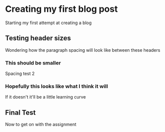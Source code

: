# Creating my first blog post
Starting my first attempt at creating a blog
## Testing header sizes
Wondering how the paragraph spacing will look like between these headers
### This should be smaller
Spacing test 2
### Hopefully this looks like what I think it will
If it doesn't it'll be a little learning curve
## Final Test
Now to get on with the assignment
